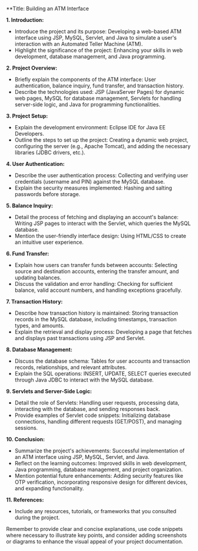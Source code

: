 
**Title: Building an ATM Interface

**1. Introduction:**
- Introduce the project and its purpose: Developing a web-based ATM interface using JSP, MySQL, Servlet, and Java to simulate a user's interaction with an Automated Teller Machine (ATM).
- Highlight the significance of the project: Enhancing your skills in web development, database management, and Java programming.

**2. Project Overview:**
- Briefly explain the components of the ATM interface: User authentication, balance inquiry, fund transfer, and transaction history.
- Describe the technologies used: JSP (JavaServer Pages) for dynamic web pages, MySQL for database management, Servlets for handling server-side logic, and Java for programming functionalities.

**3. Project Setup:**
- Explain the development environment: Eclipse IDE for Java EE Developers.
- Outline the steps to set up the project: Creating a dynamic web project, configuring the server (e.g., Apache Tomcat), and adding the necessary libraries (JDBC drivers, etc.).

**4. User Authentication:**
- Describe the user authentication process: Collecting and verifying user credentials (username and PIN) against the MySQL database.
- Explain the security measures implemented: Hashing and salting passwords before storage.

**5. Balance Inquiry:**
- Detail the process of fetching and displaying an account's balance: Writing JSP pages to interact with the Servlet, which queries the MySQL database.
- Mention the user-friendly interface design: Using HTML/CSS to create an intuitive user experience.

**6. Fund Transfer:**
- Explain how users can transfer funds between accounts: Selecting source and destination accounts, entering the transfer amount, and updating balances.
- Discuss the validation and error handling: Checking for sufficient balance, valid account numbers, and handling exceptions gracefully.

**7. Transaction History:**
- Describe how transaction history is maintained: Storing transaction records in the MySQL database, including timestamps, transaction types, and amounts.
- Explain the retrieval and display process: Developing a page that fetches and displays past transactions using JSP and Servlet.

**8. Database Management:**
- Discuss the database schema: Tables for user accounts and transaction records, relationships, and relevant attributes.
- Explain the SQL operations: INSERT, UPDATE, SELECT queries executed through Java JDBC to interact with the MySQL database.

**9. Servlets and Server-Side Logic:**
- Detail the role of Servlets: Handling user requests, processing data, interacting with the database, and sending responses back.
- Provide examples of Servlet code snippets: Initializing database connections, handling different requests (GET/POST), and managing sessions.

**10. Conclusion:**
- Summarize the project's achievements: Successful implementation of an ATM interface using JSP, MySQL, Servlet, and Java.
- Reflect on the learning outcomes: Improved skills in web development, Java programming, database management, and project organization.
- Mention potential future enhancements: Adding security features like OTP verification, incorporating responsive design for different devices, and expanding functionality.

**11. References:**
- Include any resources, tutorials, or frameworks that you consulted during the project.

Remember to provide clear and concise explanations, use code snippets where necessary to illustrate key points, and consider adding screenshots or diagrams to enhance the visual appeal of your project documentation.
